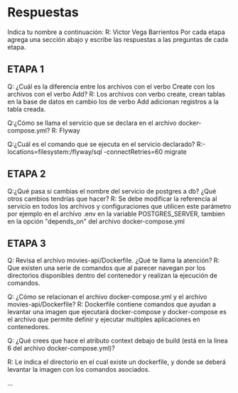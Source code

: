 # Respuestas

Indica tu nombre a continuación: 
R: Victor Vega Barrientos
Por cada etapa agrega una sección abajo y escribe las respuestas a las preguntas de cada etapa.

## ETAPA 1
Q: ¿Cuál es la diferencia entre los archivos con el verbo Create con los archivos con el verbo Add?
R: Los archivos con verbo create, crean tablas en la base de datos en cambio los de verbo Add adicionan registros
a la tabla creada.

Q:¿Cómo se llama el servicio que se declara en el archivo docker-compose.yml?
R: Flyway

Q:¿Cuál es el comando que se ejecuta en el servicio declarado?
R:-locations=filesystem:/flyway/sql -connectRetries=60 migrate 


## ETAPA 2

Q:¿Qué pasa si cambias el nombre del servicio de postgres a db? ¿Qué otros cambios tendrías que hacer?
R: Se debe modificar la referencia al servicio en todos los archivos y configuraciones que utilicen este parámetro
por ejemplo en el archivo .env en la variable POSTGRES_SERVER, tambien en la opción "depends_on" del archivo docker-compose.yml


## ETAPA 3

Q: Revisa el archivo movies-api/Dockerfile. ¿Qué te llama la atención?
R: Que existen una serie de comandos que al parecer navegan por los directorios disponibles
dentro del contenedor y realizan la ejecución de comandos.

Q: ¿Cómo se relacionan el archivo docker-compose.yml y el archivo movies-api/Dockerfile?
R: Dockerfile contiene comandos que ayudan a levantar una imagen que ejecutará docker-compose y docker-compose es el archivo
que permite definir y ejecutar multiples aplicaciones en contenedores.


Q: ¿Qué crees que hace el atributo context debajo de build (está en la linea 6 del archivo docker-compose.yml)?

R: Le indica el directorio en el cual existe un dockerfile, y donde se deberá levantar la imagen con los comandos asociados.



...

